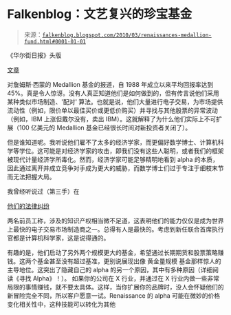 <!--yml

category: 未分类

date: 2024-05-12 21:37:25

-->

# Falkenblog：文艺复兴的珍宝基金

> 来源：[`falkenblog.blogspot.com/2010/03/renaissances-medallion-fund.html#0001-01-01`](http://falkenblog.blogspot.com/2010/03/renaissances-medallion-fund.html#0001-01-01)

《华尔街日报》头版

[文章](http://online.wsj.com/article/SB10001424052748703494404575082000779302566.html?KEYWORDS=patterson)

对詹姆斯·西蒙的 Medallion 基金的报道，自 1988 年成立以来平均回报率达到 45%。真是令人惊讶。没有人真正知道他们是如何做到的，但有传言说他们采用某种类似市场制造、'配对' 算法。也就是说，他们大量进行电子交易，为市场提供流动性（例如，限价单以最佳买价或更低价购买）并寻找与其他股票的异常波动（例如，IBM 上涨但戴尔没有，卖出 IBM）。这就解释了为什么他们实际上不可扩展（100 亿美元的 Medallion 基金已经很长时间对新投资者关闭了）。

但是谁知道呢。我听说他们雇不了太多的经济学家，而更偏好数学博士、计算机科学等学位。这可能是对经济学家的攻击，即我们没有这些人聪明，或者我们的框架被现代计量经济学所毒化。然而，经济学家可能足够精明地看到 alpha 的本质，因此通过离开并成立竞争对手成为更大的威胁，而数学博士们过于专注于细枝末节而无法把握大局。

我曾经听说过（第三手）在

[他们的法律纠纷](http://www.reuters.com/article/idUSN1915944520070619)

两名前员工称，涉及的知识产权相当微不足道，这表明他们的能力仅仅是成为世界上最快的电子交易市场制造商之一。总得有人是最快的。考虑到新任联合首席执行官都是计算机科学家，这是说得通的。

有趣的是，他们启动了另外两个规模更大的基金，希望通过长期期货和股票策略赚钱。这两个基金甚至没有超过基准，更别说展现出像 黄金量规模 基金那样惊人的主导地位。这突出了隐藏自己的 alpha 的另一个原因，其中有多种原因（详细阅读《寻找 Alpha》！）。 如果你的公司在 X 行业，并通过在 X 行业内做一些非常局限的事情赚钱，就不要太具体。这样，当你扩展你的品牌时，没人会怀疑他们的新冒险完全不同，所以客户愿意一试。Renaissance 的 alpha 可能在微妙的价格变化相关性中，这种技能可以转化为其他
